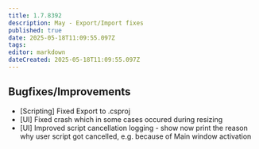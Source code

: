 ```yaml
---
title: 1.7.8392
description: May - Export/Import fixes
published: true
date: 2025-05-18T11:09:55.097Z
tags: 
editor: markdown
dateCreated: 2025-05-18T11:09:55.097Z
---
```


## Bugfixes/Improvements
- [Scripting] Fixed Export to .csproj
- [UI] Fixed crash which in some cases occured during resizing
- [UI] Improved script cancellation logging - show now print the reason why user script got cancelled, e.g. because of Main window activation

